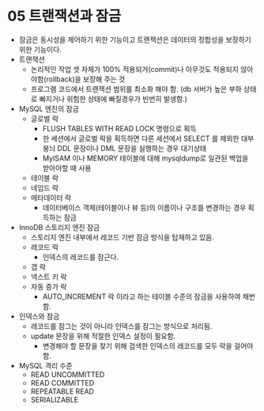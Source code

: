 # 05 트랜잭션과 잠금

- 잠금은 동시성을 제어하기 위한 기능이고 트랜잭션은 데이터의 정합성을 보장하기위한 기능이다.
- 트랜잭션
  - 논리적인 작업 셋 자체가 100% 적용되거(commit)나 아무것도 적용되지 않아야함(rollback)을 보장해 주는 것
  - 프로그램 코드에서 트랜잭션 범위를 최소화 해야 함. (db 서버가 높은 부하 상태로 빠지거나 위험한 상태에 빠질경우가 빈번히 발생함.)
- MySQL 엔진의 잠금
  - 글로벌 락
    - FLUSH TABLES WITH READ LOCK 명령으로 획득
    - 한 세션에서 글로벌 락을 획득하면 다른 세션에서 SELECT 를 제외한 대부붕늬 DDL 문장이나 DML 문장을 실행하는 경우 대기상태
    - MyISAM 이나 MEMORY 테이블에 대해 mysqldump로 일관된 백업을 받아야할 때 사용
  - 테이블 락
  - 네임드 락
  - 메타데이터 락
    - 데이터베이스 객체(테이블이나 뷰 등)의 이름이나 구조를 변경하는 경우 획득하는 잠금
- InnoDB 스토리지 엔진 잠금
  - 스토리지 엔진 내부에서 레코드 기반 잠금 방식을 탑재하고 있음.
  - 레코드 락
    - 인덱스의 레코드를 잠근다.
  - 갭 락
  - 넥스트 키 락
  - 자동 증가 락
    - AUTO_INCREMENT 락 이라고 하는 테이블 수준의 잠금을 사용하여 채번 함.
- 인덱스와 잠금
  - 레코드를 잠그는 것이 아니라 인덱스를 잠그는 방식으로 처리됨.
  - update 문장을 위해 적절한 인덱스 설정이 필요함.
    - 변경해야 할 문장을 찾기 위해 검색한 인덱스의 레코드를 모두 락을 걸어야 함.
- MySQL 격리 수준
  - READ UNCOMMITTED
  - READ COMMITTED
  - REPEATABLE READ
  - SERIALIZABLE
